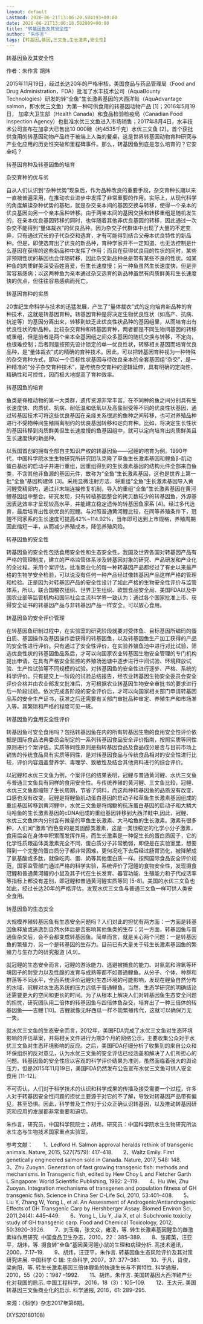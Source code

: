 ```yaml
---
layout: default
Lastmod: 2020-06-21T13:06:20.584193+00:00
date: 2020-06-21T13:06:18.502009+00:00
title: "转基因鱼及其安全性"
author: "朱作言"
tags: [转基因,基因,三文鱼,生长激素,安全性]
---
```


转基因鱼及其安全性

作者：朱作言 胡炜

2015年11月19日，经过长达20年的严格审核，美国食品与药品管理局（Food and Drug Administration，FDA）批准了水丰技术公司（AquaBounty Technologies）研发的转“全鱼”生长激素基因的大西洋鲑（AquAdvantage salmon，即水优三文鱼）为第一种可供食用的转基因动物产品 [1]；2016年5月19日， 加拿大卫生部（Health Canada）和食品检验检疫局（Canadian Food Inspection Agency）也批准水优三文鱼进入市场销售；2017年8月4日，水丰技术公司宣布在加拿大已售出10 000磅（约4535千克）水优三文鱼 [2]。首个获批供食用的转基因动物产品终于被端上人类的餐桌，这是世界转基因动物育种研究与产业化应用的历史性突破和里程碑事件。那么，转基因鱼到底是怎么培育的？它安全吗？

转基因育种及转基因鱼的培育

杂交育种的优与劣

自从人们认识到“杂种优势”现象后，作为品种改良的重要手段，杂交育种长期以来一直被普遍采用，在推动农业进步中发挥了非常重要的作用。实际上，从现代科学的角度解读杂种优势的基础，就是杂交亲本间的基因交换与转移，使得一个亲本的优良基因向另一个亲本品种转移。由于两亲本间的基因交换和转移重组是随机发生的，在亲本优良基因转移的同时，也伴随着其他非优良基因的转移，因此通过一次杂交不能得到“量体裁衣”的优良品种。因为杂交子代群体中出现了大量的不定变异，只有通过冗长的子代杂交和选育，才有可能得到结合父母本优良特性的新品种。但是，即使选育出了优良的新品种，育种学家并不一定知道、也无法控制是什么基因在获得的这些新品种中发挥了作用；而且在获得优良目的性状的同时，某些非预期性状的基因也会伴随转移，因此杂交新品种总是带有某些不良的性状。如某种鱼的肉质鲜美深受百姓喜爱，但生长速度慢；另一种鱼虽然生长速度快，但是非常容易感病；以这两种鱼为亲本通过杂交选育的新品种虽然有肉质鲜美和生长速度快的优点，但往往容易感病而死亡。

转基因育种的实质

20世纪生命科学与技术的迅猛发展，产生了“量体裁衣”式的定向培育新品种的育种技术，这就是转基因育种。转基因育种是将决定生物优良性状（如高产、抗病、抗逆等）的基因分离出来，转移到缺乏此优良性状品种的基因组里，从而培育出有优良性状的新品种。比较杂交育种和转基因育种，两者都是不同生物间基因的转移或重组，但是前者是两个亲本全基因组之间众多基因的随机交换与转移，不定向，也很难控制；后者则是按预先设计锁定的单一优良性状，转移相关基因而培育优良品种，是“量体裁衣”式的精确的育种技术。因此，可以把转基因育种视为一种特殊的杂交育种方式，即以一个目标性状基因与待改良亲本的全套基因组“杂交”，是一种精准的“分子杂交育种技术”，是传统杂交育种的逻辑延伸，具有明确的定向性、精确性和可控性，因而极大地提高了育种效率。

转基因鱼的培育

鱼类是脊椎动物的第一大类群，遗传资源非常丰富。在不同种的鱼之间分别具有生长速度快、肉质优、抗病、耐低温和低氧以及高盐耐受等不同的优良性状基因，通过转基因技术可将这些优良基因在亲缘关系很远的鱼种之间转移，也可对养殖品种进行不受物种间生殖隔离制约的优良基因转移和定向育种。比如，将决定生长性状的基因转移到肉质鲜美但生长速度慢的鱼基因组中，就可以定向培育出肉质鲜美且生长速度快的新品种。

以我国首创的拥有全部自主知识产权的转基因鱼——冠鲤的培育为例。1990年代，中国科学院水生生物研究所研究团队克隆了草鱼生长激素基因和鲤鱼β-肌动蛋白基因的启动子并进行重组，因重组得到的生长激素基因的结构元件全部来自鱼类，不含其他非鱼源的基因元件，故称为“全鱼”生长激素基因，这也是世界上第一批“全鱼”基因构建体 [3]。采用显微注射方法，将重组“全鱼”生长激素基因导入黄河鲤受精卵内，通过非末端连接修复机制，导入的重组“全鱼”生长激素基因在黄河鲤基因组中整合。研究发现，只有转植基因整合的拷贝数较少的转基因鱼，外源基因表达效率才呈现较高水平，并能建立稳定遗传的转基因鱼家系 [4]。经过多代选育，最后培育出性状优良的冠鲤。与对照普通黄河鲤比较，在同等养殖条件下，冠鲤不同家系的生长速度可提高42%~114.92%，当年即可达到上市规格，养殖周期因此缩短一半，从而减少养殖成本，降低养殖风险。

转基因鱼的安全性

转基因鱼的安全性包括食用安全性和生态安全性。我国及世界各国对转基因产品有严格的管理制度，建立的严格监管体系涉及转基因对象的研究、产品研发和产业化的全过程。采用个案评估，批准商业化的每一种转基因产品都经过了有史以来最严格的生物学安全检验，可以说没有任何一种产品经过像转基因产品这样严格的管理和检验。正是因为对转基因产品的安全性设计了如此严格的生物安全性评价与监管体系，所以，联合国粮农组织、世界卫生组织、欧盟食品安全局、美国FDA以及中国农业部等监管机构和国际社会主流科学界一致认为：通过各个国家批准上市、获得安全证书的转基因产品与非转基因产品一样安全，可以放心食用。

转基因鱼的安全评价管理

在转基因鱼研制过程中，在实验室的研究阶段就要对受体鱼、目标基因所编码的蛋白质、基因操作及基因操作后获得的转基因鱼，以及转基因鱼生产加工获得的产品的安全性进行评价。只有通过了安全性评价，在实验养殖鱼池中进行对比试验，筛选优良性状的转基因鱼品系后，才可以向国家农业转基因生物安全管理的专门机构提出申请，在具有严格安全监控的养殖场池塘中逐步进行中间试验、环境释放试验、生产性试验等不同规模的试验，对转基因鱼的安全性进行逐步、严格、系统的科学评价。只有提交上一阶段的试验总结报告，经农业转基因生物安全委员会安全评价合格并由农业部发文批准后，方可根据农业转基因生物安全审批书的要求进行后一阶段试验。依次完成各阶段的安全评价后，才可以向国家相关部门申请转基因品系的安全生产证书，获准之后还需要有关部门审批品种审定、养殖生产和市场准入等。其繁琐和严格的程度可见一斑。

转基因鱼的食用安全性评价

转基因鱼可安全食用吗？包括转基因鱼在内的所有转基因生物的食用安全性评价依据是国际食品法典委员会制定的一系列转基因食品安全评价指南，按照实质等同性原则进行个案评估。实质等同性原则是指转基因食品及食品成分是否与目前市场上销售的传统食品具有实质等同性，是对转基因食品与传统食品相对的安全性进行比较，评价内容涵盖营养学、毒理学、致敏性及结合其他资料进行的综合评价。

以冠鲤和水优三文鱼为例，个案评估的结果表明，冠鲤与普通黄河鲤、水优三文鱼与普通三文鱼具有同样的食用安全性。与传统养殖的黄河鲤、三文鱼比较，冠鲤、水优三文鱼都缩短了生长周期，节省了饲料，而这两种转基因鱼的品质没有改变，口感也没有改变。冠鲤是将鲤鱼肌动蛋白基因的启动子和草鱼生长激素基因组成的重组基因转移到黄河鲤中，水优三文鱼是将绵鳚的抗冻蛋白基因的启动子和大鳞大马哈鱼的生长激素基因的cDNA组成的重组基因转移到大西洋鲑中,因此，冠鲤、水优三文鱼体内分别含有微量的草鱼生长激素、大马哈鱼的生长激素。激素有很多种，人们闻“激素”而色变的是类固醇类激素，这是一类很稳定的化学小分子激素，食用后会在身体中积累而发挥作用。而生长激素是一种促生长的蛋白质因子，它的化学性质跟甾体类激素完全不同，蛋白质分子非常脆弱，即便是在实验室里，想要得到一个完整的蛋白质分子都非常困难，更何况吃下去后经过肠胃消化，被降解成了氨基酸或多肽，就像吃肉、蛋、奶等其他蛋白质一样。按照国际食品安全评价规范，国家监管部门通过严格的科学实验，系统评价了冠鲤的食物安全性，发现摄食冠鲤和普通黄河鲤的小鼠及其子代在生长发育、器官功能、生殖能力和子代成活率等指标上都没有差别，即冠鲤和普通黄河鲤实质等同 [5-8]。美国的水优三文鱼也如此，经过长达20年的严格评估，发现水优三文鱼与普通三文鱼一样可供人类安全食用。

转基因鱼的生态安全

大规模养殖转基因鱼有生态安全问题吗？人们对此的担忧有两方面：一方面是转基因鱼释放或逃逸到自然水体后是否影响其他鱼类的生存；另一方面，转基因鱼与普通鱼杂交后，会不会都变成转基因鱼。简单而言，就是关心两个问题：一是转基因鱼的繁殖力，另一个是转基因的生存力。目前已有大量关于转生长激素基因鱼的繁殖力与生存力的研究报道 [4,9]。

就冠鲤的生态安全而言，冠鲤的游泳能力、逃避被捕食的能力、对氨氮和溶氧等环境因子的耐受力以及性腺的发育与成熟等都不如普通鲤鱼。从分子、个体、种群和群落等不同水平，全面系统评价冠鲤对生态环境的可能影响，发现在鲤鱼自然分布的水域，冠鲤对水生态系统的压力远低于普通鲤鱼。当然，生态学研究的明确结论还需要更大的空间和更长的时间。为了从根本上解决人们对转基因鱼生态安全问题的担忧，研究团队用二倍体的转基因鱼与四倍体鱼杂交，培育出了一种三倍体的转基因鱼——吉鲤 [10]。吉鲤就像无籽西瓜一样不能繁殖传代，这就可以确保万无一失。

就水优三文鱼的生态安全而言，2012年，美国FDA完成了水优三文鱼对生态环境影响的评估草案，并将相关文件进行为期3个月的网络公示，主要收集公众对于水优三文鱼对生态环境影响的反应。之后，美国FDA仔细分析了收集到的来自公众和环保组织的反对意见，认为水优三文鱼的安全评估已经涵盖和解决了人们所担心的问题。转基因鱼的安全性应以客观的科学评价结果为准则，虽然面临着强大的舆论压力，但是2015年11月19日，美国FDA仍然发布公告宣布水优三文鱼可供人安全食用 [11-12]。

不可否认，人们对于科学技术的认识和科学成果的传播及接受需要一个过程，许多人对于转基因安全性问题的担忧主要源于对它的不了解，导致对转基因产品带有偏见，甚至恐惧。因此，科学普及工作对于公众正确认识转基因，以及推动转基因研究和应用的发展都非常重要和迫切。

朱作言，研究员，中国科学院院士；胡炜，研究员：中国科学院水生生物研究所淡水生态与生物技术国家重点实验室。

参考文献：　　1、Ledford H. Salmon approval heralds rethink of transgenic animals. Nature, 2015, 527(7579): 417–418.　　2、Waltz Emily. First genetically engineered salmon sold in Canada. Nature, 2017, 548: 148.　　3、Zhu Zuoyan. Generation of fast growing transgenic fish: methods and mechanisms. In Transgenic fish, edited by Hew Choy L and Fletcher Garth L.Singapore: World Scientific Publishing, 1992: 2–119.　　4、Hu Wei, Zhu Zuoyan. Integration mechanisms of transgenes and population fitness of GH transgenic fish. Science in China Ser C-Life Sci, 2010, 53:401–408.　　5、Liu Y, Zhang W, Yong L, et al. An Assessment of Androgenic/Antiandrogenic Effects of GH Transgenic Carp by Hershberger Assay. Biomed Environ Sci, 2011,24(4): 445–449.　　6、Yong L, Liu Y, Jia X, et al. Subchronic toxicity study of GH transgenic carp. Food and Chemical Toxicology, 2012, 50:3920–3926.　　7、刘玉梅，张文众，雍凌，等. 转生长激素基因鲤鱼的雌激素样作用研究. 中国食品卫生杂志，2010，22：385–389.　　8、张甫英，汪亚平，胡炜，等. 摄食转“全鱼”基因黄河鲤小鼠的生理和病理分析. 高技术通讯，2000，7:17–19.　　9、胡炜，汪亚平，朱作言. 转基因鱼生态风险评价及其对策研究进展. 中国科学 C 辑: 生命科学, 2007，37: 377–381.　　10、于凡，肖俊，梁向阳，等. 转生长激素基因三倍体鲤鱼的快速生长与不育特性. 科学通报，2010，55（20）：1987 –1992.　　11、胡炜，朱作言. 美国转基因大西洋鲑产业化对我国的启示. 中国工程科学， 2016，18（3）：105–109.　　12、王大元. 美国转基因三文鱼商业化的启示. 科学通报, 2016，61: 289–295.

来源：《科学》杂志2017年第6期。

(XYS20180108)


